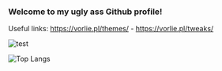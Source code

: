 ### Welcome to my ugly ass Github profile!<br>
Useful links: https://vorlie.pl/themes/ - https://vorlie.pl/tweaks/ 

![test](https://widgets.vendicated.dev/user?id=289556910426816513&theme=dark&banner=true&full-banner=false&rounded-corners=true&discord-icon=false)

![Top Langs](https://github-readme-stats.vercel.app/api/top-langs/?username=vorlie&theme=github_dark&layout=compact&border_color=4C8EDA&card_width=445&border_radius=12)
